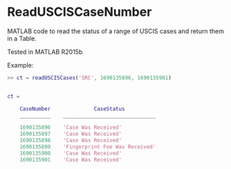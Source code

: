 # ReadUSCISCaseNumber
MATLAB code to read the status of a range of USCIS cases and return them in a Table.

Tested in MATLAB R2015b

Example:

```MATLAB
>> ct = readUSCISCases('SRC', 1690135896, 1690135901)


ct = 

    CaseNumber              CaseStatus          
    __________    ______________________________

    1690135896    'Case Was Received'           
    1690135897    'Case Was Received'           
    1690135898    'Case Was Received'           
    1690135899    'Fingerprint Fee Was Received'
    1690135900    'Case Was Received'           
    1690135901    'Case Was Received'      
```
